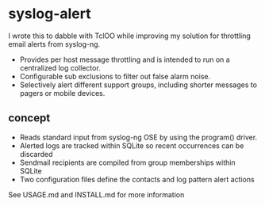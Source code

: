 # syslog-alert
I wrote this to dabble with TclOO while improving my solution for throttling email alerts from syslog-ng.

* Provides per host message throttling and is intended to run on a centralized log collector.
* Configurable sub exclusions to filter out false alarm noise.
* Selectively alert different support groups, including shorter messages to pagers or mobile devices.

## concept
* Reads standard input from syslog-ng OSE by using the program() driver.
* Alerted logs are tracked within SQLite so recent occurrences can be discarded
* Sendmail recipients are compiled from group memberships within SQLite
* Two configuration files define the contacts and log pattern alert actions

See USAGE.md and INSTALL.md for more information
